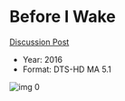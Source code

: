 # Before I Wake

[Discussion Post](https://www.avsforum.com/threads/bass-eq-for-filtered-movies.2995212/post-56893474)

* Year: 2016
* Format: DTS-HD MA 5.1

![img 0](https://i.imgur.com/ihnfQMQ.jpg)


